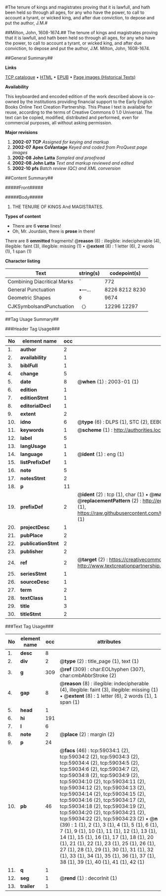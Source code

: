 #The tenure of kings and magistrates proving that it is lawfull, and hath been held so through all ages, for any who have the power, to call to account a tyrant, or wicked king, and after due conviction, to depose and put the author, J.M.#

##Milton, John, 1608-1674.##
The tenure of kings and magistrates proving that it is lawfull, and hath been held so through all ages, for any who have the power, to call to account a tyrant, or wicked king, and after due conviction, to depose and put the author, J.M.
Milton, John, 1608-1674.

##General Summary##

**Links**

[TCP catalogue](http://www.ota.ox.ac.uk/tcp/)  • 
[HTML](http://tei.it.ox.ac.uk/tcp/Texts-HTML/free/A50/A50955.html)  • 
[EPUB](http://tei.it.ox.ac.uk/tcp/Texts-EPUB/free/A50/A50955.epub) • 
[Page images (Historical Texts)](https://data.historicaltexts.jisc.ac.uk/view?pubId=eebo-12296190e&pageId=eebo-12296190e-59034-1)

**Availability**

This keyboarded and encoded edition of the
	       work described above is co-owned by the institutions
	       providing financial support to the Early English Books
	       Online Text Creation Partnership. This Phase I text is
	       available for reuse, according to the terms of Creative
	       Commons 0 1.0 Universal. The text can be copied,
	       modified, distributed and performed, even for
	       commercial purposes, all without asking permission.

**Major revisions**

1. __2002-07__ __TCP__ *Assigned for keying and markup*
1. __2002-07__ __Apex CoVantage__ *Keyed and coded from ProQuest page images*
1. __2002-08__ __John Latta__ *Sampled and proofread*
1. __2002-08__ __John Latta__ *Text and markup reviewed and edited*
1. __2002-10__ __pfs__ *Batch review (QC) and XML conversion*

##Content Summary##

#####Front#####

#####Body#####

1. THE TENURE OF KINGS And MAGISTRATES.

**Types of content**

  * There are 6 **verse** lines!
  * Oh, Mr. Jourdain, there is **prose** in there!

There are 8 **ommitted** fragments! 
 @__reason__ (8) : illegible: indecipherable (4), illegible: faint (3), illegible: missing (1)  •  @__extent__ (8) : 1 letter (6), 2 words (1), 1 span (1)

**Character listing**


|Text|string(s)|codepoint(s)|
|---|---|---|
|Combining             Diacritical Marks|̄|772|
|General Punctuation|•—…|8226 8212 8230|
|Geometric Shapes|◊|9674|
|CJKSymbolsandPunctuation|〈〉|12296 12297|

##Tag Usage Summary##

###Header Tag Usage###

|No|element name|occ|attributes|
|---|---|---|---|
|1.|__author__|2||
|2.|__availability__|1||
|3.|__biblFull__|1||
|4.|__change__|5||
|5.|__date__|8| @__when__ (1) : 2003-01 (1)|
|6.|__edition__|1||
|7.|__editionStmt__|1||
|8.|__editorialDecl__|1||
|9.|__extent__|2||
|10.|__idno__|6| @__type__ (6) : DLPS (1), STC (2), EEBO-CITATION (1), OCLC (1), VID (1)|
|11.|__keywords__|1| @__scheme__ (1) : http://authorities.loc.gov/ (1)|
|12.|__label__|5||
|13.|__langUsage__|1||
|14.|__language__|1| @__ident__ (1) : eng (1)|
|15.|__listPrefixDef__|1||
|16.|__note__|5||
|17.|__notesStmt__|2||
|18.|__p__|11||
|19.|__prefixDef__|2| @__ident__ (2) : tcp (1), char (1)  •  @__matchPattern__ (2) : ([0-9\-]+):([0-9IVX]+) (1), (.+) (1)  •  @__replacementPattern__ (2) : http://eebo.chadwyck.com/downloadtiff?vid=$1&page=$2 (1), https://raw.githubusercontent.com/textcreationpartnership/Texts/master/tcpchars.xml#$1 (1)|
|20.|__projectDesc__|1||
|21.|__pubPlace__|2||
|22.|__publicationStmt__|2||
|23.|__publisher__|2||
|24.|__ref__|2| @__target__ (2) : https://creativecommons.org/publicdomain/zero/1.0/ (1), http://www.textcreationpartnership.org/docs/. (1)|
|25.|__seriesStmt__|1||
|26.|__sourceDesc__|1||
|27.|__term__|2||
|28.|__textClass__|1||
|29.|__title__|3||
|30.|__titleStmt__|2||


###Text Tag Usage###

|No|element name|occ|attributes|
|---|---|---|---|
|1.|__desc__|8||
|2.|__div__|2| @__type__ (2) : title_page (1), text (1)|
|3.|__g__|309| @__ref__ (309) : char:EOLhyphen (307), char:cmbAbbrStroke (2)|
|4.|__gap__|8| @__reason__ (8) : illegible: indecipherable (4), illegible: faint (3), illegible: missing (1)  •  @__extent__ (8) : 1 letter (6), 2 words (1), 1 span (1)|
|5.|__head__|1||
|6.|__hi__|191||
|7.|__l__|6||
|8.|__note__|2| @__place__ (2) : margin (2)|
|9.|__p__|24||
|10.|__pb__|46| @__facs__ (46) : tcp:59034:1 (2), tcp:59034:2 (2), tcp:59034:3 (2), tcp:59034:4 (2), tcp:59034:5 (2), tcp:59034:6 (2), tcp:59034:7 (2), tcp:59034:8 (2), tcp:59034:9 (2), tcp:59034:10 (2), tcp:59034:11 (2), tcp:59034:12 (2), tcp:59034:13 (2), tcp:59034:14 (2), tcp:59034:15 (2), tcp:59034:16 (2), tcp:59034:17 (2), tcp:59034:18 (2), tcp:59034:19 (2), tcp:59034:20 (2), tcp:59034:21 (2), tcp:59034:22 (2), tcp:59034:23 (2)  •  @__n__ (39) : 1 (1), 2 (1), 3 (1), 4 (1), 5 (1), 6 (1), 7 (1), 9 (1), 10 (1), 11 (1), 12 (1), 13 (1), 14 (1), 15 (1), 16 (1), 17 (1), 18 (1), 20 (1), 21 (1), 22 (1), 23 (1), 25 (1), 26 (1), 27 (1), 28 (1), 29 (1), 30 (1), 31 (1), 32 (1), 33 (1), 34 (1), 35 (1), 36 (1), 37 (1), 38 (1), 39 (1), 40 (1), 41 (1), 42 (1)|
|11.|__q__|1||
|12.|__seg__|1| @__rend__ (1) : decorInit (1)|
|13.|__trailer__|1||
